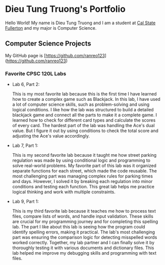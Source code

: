 # Dieu Tung Truong's Portfolio

Hello World! My name is Dieu Tung Truong and I am a student at [Cal State Fullerton](http://www.fullerton.edu/) and my major is Computer Science.

## Computer Science Projects

My GitHub page is [https://github.com/ranreo123] (https://github.com/ranreo123)

### Favorite CPSC 120L Labs

* Lab 6, Part 2:

    This is my most favorite lab because this is the first time I have learned how to create a complex game such as Blackjack. In this lab, I have used a lot of computer science skills, such as problem-solving and using logical conditions. I like how the lab was structured to build a detailed blackjack game and connect all the parts to make it a complete game. I learned how to check for different card types and calculate the scores of every card. The hardest part of the lab was handling the Ace's dual value. But I figure it out by using conditions to check the total score and adjusting the Ace's value accordingly.

* Lab 7, Part 1:

    This is my second favorite lab because it taught me how street parking regulation was made by using conditional logic and programming to solve real-world problems. My favorite part of this lab was it organized separate functions for each street, which made the code reusable. The most challenging part was managing complex rules for parking times and days. However, I solved it by breaking each regulation into minor conditions and testing each function. This great lab helps me practice logical thinking and work with multiple constraints.

* Lab 9, Part 1:

    This is my third favorite lab because it teaches me how to process text files, compare lists of words, and handle input validation. These skills are crucial for my programming journey and for completing this spelling lab. The part I like about this lab is seeing how the program could identify spelling errors, making it practical. The lab's most challenging part was ensuring the comparison logic for detecting misspelled words worked correctly. Together, my lab partner and I can finally solve it by thoroughly testing it with various documents and dictionary files. This lab helped me improve my debugging skills and programming with text files.

